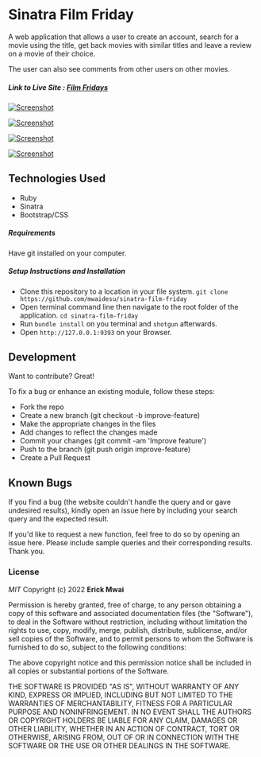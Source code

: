 # Sinatra Film Friday

A web application that allows a user to create an account, search for a movie using the title, get back movies with similar titles and leave a review on a movie of their choice.

The user can also see comments from other users on other movies. 

##### Link to Live Site : [Film Fridays](https://friday-movie.herokuapp.com/)

[![Screenshot](https://i.postimg.cc/qR2VMc03/sinatra-film-1.png)](https://i.postimg.cc/qR2VMc03)

[![Screenshot](https://i.postimg.cc/7hDvCCYQ/sinatra-film-2.png)](https://i.postimg.cc/qR2VMc03)

[![Screenshot](https://i.postimg.cc/6qhkC986/sinatra-film-3.png)](https://postimg.cc/WqhYvcmx)

[![Screenshot](https://i.postimg.cc/jjpYb3VT/sinatra-film-4.png)](https://postimg.cc/Lq3bkT6Q)


## Technologies Used

- Ruby
- Sinatra
- Bootstrap/CSS

##### Requirements

Have git installed on your computer.

##### Setup Instructions and Installation

- Clone this repository to a location in your file system. `git clone https://github.com/mwaidesu/sinatra-film-friday`
- Open terminal command line then navigate to the root folder of the application. `cd sinatra-film-friday`
- Run `bundle install` on you terminal and `shotgun` afterwards.
- Open `http://127.0.0.1:9393` on your Browser.


## Development

Want to contribute? Great!

To fix a bug or enhance an existing module, follow these steps:
- Fork the repo
- Create a new branch (git checkout -b improve-feature)
- Make the appropriate changes in the files
- Add changes to reflect the changes made
- Commit your changes (git commit -am 'Improve feature')
- Push to the branch (git push origin improve-feature)
- Create a Pull Request


## Known Bugs

If you find a bug (the website couldn't handle the query and or gave undesired results), kindly open an issue here by including your search query and the expected result.

If you'd like to request a new function, feel free to do so by opening an issue here. Please include sample queries and their corresponding results. Thank you.


### License

*MIT*
Copyright (c) 2022 **Erick Mwai**

Permission is hereby granted, free of charge, to any person obtaining a copy of this software and associated documentation files (the "Software"), to deal in the Software without restriction, including without limitation the rights to use, copy, modify, merge, publish, distribute, sublicense, and/or sell copies of the Software, and to permit persons to whom the Software is furnished to do so, subject to the following conditions:

The above copyright notice and this permission notice shall be included in all copies or substantial portions of the Software.

THE SOFTWARE IS PROVIDED "AS IS", WITHOUT WARRANTY OF ANY KIND, EXPRESS OR IMPLIED, INCLUDING BUT NOT LIMITED TO THE WARRANTIES OF MERCHANTABILITY, FITNESS FOR A PARTICULAR PURPOSE AND NONINFRINGEMENT. IN NO EVENT SHALL THE AUTHORS OR COPYRIGHT HOLDERS BE LIABLE FOR ANY CLAIM, DAMAGES OR OTHER LIABILITY, WHETHER IN AN ACTION OF CONTRACT, TORT OR OTHERWISE, ARISING FROM, OUT OF OR IN CONNECTION WITH THE SOFTWARE OR THE USE OR OTHER DEALINGS IN THE SOFTWARE.